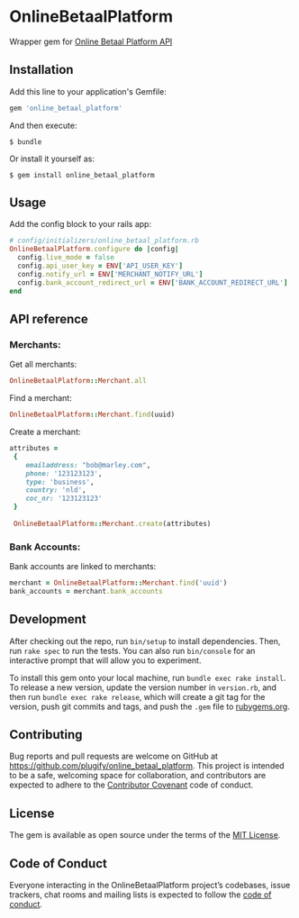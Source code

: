 # OnlineBetaalPlatform

Wrapper gem for [Online Betaal Platform API](https://onlinebetaalplatform.nl/nl/public/developer/api) 

## Installation

Add this line to your application's Gemfile:

```ruby
gem 'online_betaal_platform'
```

And then execute:

    $ bundle

Or install it yourself as:

    $ gem install online_betaal_platform

## Usage

Add the config block to your rails app:

```ruby
# config/initializers/online_betaal_platform.rb
OnlineBetaalPlatform.configure do |config|
  config.live_mode = false
  config.api_user_key = ENV['API_USER_KEY']
  config.notify_url = ENV['MERCHANT_NOTIFY_URL']
  config.bank_account_redirect_url = ENV['BANK_ACCOUNT_REDIRECT_URL']
end
```

## API reference

### Merchants:

Get all merchants:

```ruby
OnlineBetaalPlatform::Merchant.all
```
Find a merchant:
```ruby
OnlineBetaalPlatform::Merchant.find(uuid) 
```
Create a merchant:

```ruby
attributes =
 {
    emailaddress: "bob@marley.com",
    phone: '123123123',
    type: 'business',
    country: 'nld',
    coc_nr: '123123123'
 }
 
 OnlineBetaalPlatform::Merchant.create(attributes)
```
### Bank Accounts:
Bank accounts are linked to merchants:

```ruby
merchant = OnlineBetaalPlatform::Merchant.find('uuid')
bank_accounts = merchant.bank_accounts
```

## Development

After checking out the repo, run `bin/setup` to install dependencies. Then, run `rake spec` to run the tests. You can also run `bin/console` for an interactive prompt that will allow you to experiment.

To install this gem onto your local machine, run `bundle exec rake install`. To release a new version, update the version number in `version.rb`, and then run `bundle exec rake release`, which will create a git tag for the version, push git commits and tags, and push the `.gem` file to [rubygems.org](https://rubygems.org).

## Contributing

Bug reports and pull requests are welcome on GitHub at https://github.com/plugify/online_betaal_platform. This project is intended to be a safe, welcoming space for collaboration, and contributors are expected to adhere to the [Contributor Covenant](http://contributor-covenant.org) code of conduct.

## License

The gem is available as open source under the terms of the [MIT License](https://opensource.org/licenses/MIT).

## Code of Conduct

Everyone interacting in the OnlineBetaalPlatform project’s codebases, issue trackers, chat rooms and mailing lists is expected to follow the [code of conduct](https://github.com/[USERNAME]/online_betaal_platform/blob/master/CODE_OF_CONDUCT.md).
